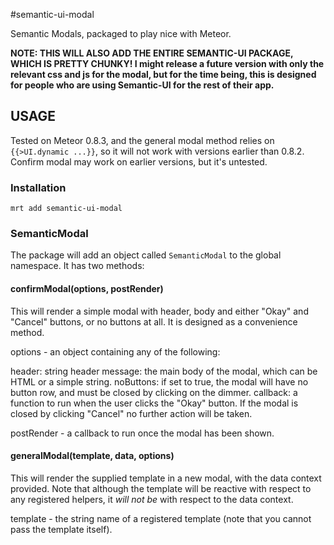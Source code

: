 #semantic-ui-modal

Semantic Modals, packaged to play nice with Meteor.

**NOTE: THIS WILL ALSO ADD THE ENTIRE SEMANTIC-UI PACKAGE, WHICH IS PRETTY CHUNKY!  I might release a future version with only the relevant css and js for the modal, but for the time being, this is designed for people who are using Semantic-UI for the rest of their app.**

## USAGE

Tested on Meteor 0.8.3, and the general modal method relies on `{{>UI.dynamic ...}}`, so it will not work with versions earlier than 0.8.2.  Confirm modal may work on earlier versions, but it's untested.

### Installation

    mrt add semantic-ui-modal

### SemanticModal

The package will add an object called `SemanticModal` to the global namespace.  It has two methods:

#### confirmModal(options, postRender)

This will render a simple modal with header, body and either "Okay" and "Cancel" buttons, or no buttons at all.  It is designed as a convenience method.

options - an object containing any of the following:

   header: string header
   message: the main body of the modal, which can be HTML or a simple string.
   noButtons: if set to true, the modal will have no button row, and must be closed by clicking on the dimmer.
   callback: a function to run when the user clicks the "Okay" button.  If the modal is closed by clicking "Cancel" no further action will be taken.

postRender - a callback to run once the modal has been shown.

#### generalModal(template, data, options)

This will render the supplied template in a new modal, with the data context provided.  Note that although the template will be reactive with respect to any registered helpers, it *will not be* with respect to the data context.

template - the string name of a registered template (note that you cannot pass the template itself).
